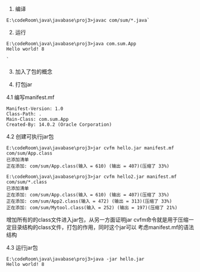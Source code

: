 1. 编译
```
E:\codeRoom\java\javabase\proj3>javac com/sum/*.java`
```
2. 运行
```
E:\codeRoom\java\javabase\proj3>java com.sum.App
Hello world! 8

```
    `

3. 加入了包的概念

4. 打包jar
 
4.1 编写manifest.mf
```
Manifest-Version: 1.0
Class-Path: .
Main-Class: com.sum.App
Created-By: 14.0.2 (Oracle Corporation)
```
4.2  创建可执行jar包
```
E:\codeRoom\java\javabase\proj3>jar cvfm hello.jar manifest.mf com/sum/App.class
已添加清单
正在添加: com/sum/App.class(输入 = 610) (输出 = 407)(压缩了 33%)

E:\codeRoom\java\javabase\proj3>jar cvfm hello2.jar manifest.mf com/sum/*.class
已添加清单
正在添加: com/sum/App.class(输入 = 610) (输出 = 407)(压缩了 33%)
正在添加: com/sum/App2.class(输入 = 472) (输出 = 313)(压缩了 33%)
正在添加: com/sum/Mytool.class(输入 = 252) (输出 = 197)(压缩了 21%)
```

增加所有的的class文件进入jar包，从另一方面证明jar cvfm命令就是用于压缩一定目录结构的class文件，打包的作用，同时这个jar可以
考虑manifest.mf的语法结构

4.3 运行jar包
```
E:\codeRoom\java\javabase\proj3>java -jar hello.jar
Hello world! 8
```
